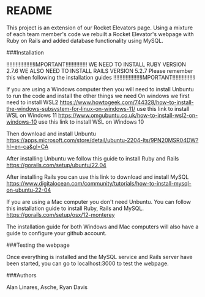 # README

This project is an extension of our Rocket Elevators page. Using a mixture of each team member's code we rebuilt a Rocket Elevator's webpage with Ruby on Rails and added database functionality using MySQL.

###Installation

!!!!!!!!!!!!!!!!!!IMPORTANT!!!!!!!!!!!!!!
WE NEED TO INSTALL RUBY VERSION 2.7.6
WE ALSO NEED TO INSTALL RAILS VERSION 5.2.7
Please remember this when following the installation guides
!!!!!!!!!!!!!!!!!!IMPORTANT!!!!!!!!!!!!!!l

If you are using a Windows computer then you will need to install Unbuntu to run the code and install the other things we need
On windows we first need to install WSL2
https://www.howtogeek.com/744328/how-to-install-the-windows-subsystem-for-linux-on-windows-11/ use this link to install WSL on Windows 11
https://www.omgubuntu.co.uk/how-to-install-wsl2-on-windows-10 use this link to install WSL on Windows 10

Then download and install Unbuntu
https://apps.microsoft.com/store/detail/ubuntu-2204-lts/9PN20MSR04DW?hl=en-ca&gl=CA

After installing Unbuntu we follow this guide to install Ruby and Rails 
https://gorails.com/setup/ubuntu/22.04

After installing Rails you can use this link to download and install MySQL
https://www.digitalocean.com/community/tutorials/how-to-install-mysql-on-ubuntu-22-04

If you are using a Mac computer you don't need Unbuntu. You can follow this installation guide to install Ruby, Rails and MySQL. 
https://gorails.com/setup/osx/12-monterey

The installation guide for both Windows and Mac computers will also have a guide to configure your github account. 
 
###Testing the webpage

Once everything is installed and the MySQL service and Rails server have been started, you can go to localhost:3000 to test the webpage. 



###Authors

Alan Linares, Asche, Ryan Davis
     
